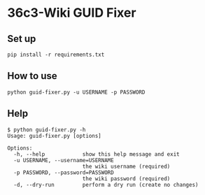# 36c3-Wiki GUID Fixer

## Set up
`pip install -r requirements.txt`

## How to use
`python guid-fixer.py -u USERNAME -p PASSWORD`

## Help
```
$ python guid-fixer.py -h
Usage: guid-fixer.py [options]

Options:
  -h, --help            show this help message and exit
  -u USERNAME, --username=USERNAME
                        the wiki username (required)
  -p PASSWORD, --password=PASSWORD
                        the wiki password (required)
  -d, --dry-run         perform a dry run (create no changes)
```
